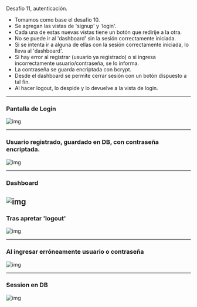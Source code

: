 Desafio 11, autenticación.
* Tomamos como base el desafio 10.
* Se agregan las vistas de 'signup' y 'login'.
* Cada una de estas nuevas vistas tiene un botón que redirije a la otra.
* No se puede ir al 'dashboard' sin la sesión correctamente iniciada.
* Si se intenta ir a alguna de ellas con la sesión correctamente iniciada, lo lleva al 'dashboard'.
* Si hay error al registrar (usuario ya registrado) o si ingresa incorrectamente usuario/contraseña, se lo informa.
* La contraseña se guarda encriptada con bcrypt.
* Desde el dashboard se permite cerrar sesión con un botón dispuesto a tal fin.
* Al hacer logout, lo despide y lo devuelve a la vista de login.

----------------------------------------------
### Pantalla de Login

![img](https://imgur.com/H629NnO.jpg)

----------------------------------------------

### Usuario registrado, guardado en DB, con contraseña encriptada.

![img](https://imgur.com/bZeoSxC.jpg)

----------------------------------------------

### Dashboard

![img](https://imgur.com/tPN6z81.jpg)
----------------------------------------------

### Tras apretar 'logout'

![img](https://imgur.com/QHeGVyg.jpg)

----------------------------------------------

### Al ingresar erróneamente usuario o contraseña

![img](https://imgur.com/C0oJqhO.jpg)

----------------------------------------------

### Session en DB

![img](https://imgur.com/SVp8aSV.jpg)